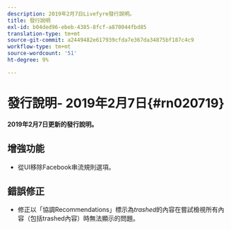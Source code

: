 ```yaml
---
description: 2019年2月7日Livefyre發行說明。
title: 發行說明
exl-id: b04ded96-ebeb-4385-8fcf-a870044fbd85
translation-type: tm+mt
source-git-commit: a2449482e617939cfda7e367da34875bf187c4c9
workflow-type: tm+mt
source-wordcount: '51'
ht-degree: 9%

---
```


# 發行說明- 2019年2月7日{#rn020719}

**2019年2月7日更新的發行說明。**

## 增強功能

* 從UI移除Facebook串流規則選項。

## 錯誤修正

* 修正以「協調Recommendations」標示為&#x200B;*trashed*&#x200B;的內容在嘗試檢視所有內容（包括trashed內容）時無法顯示的問題。
